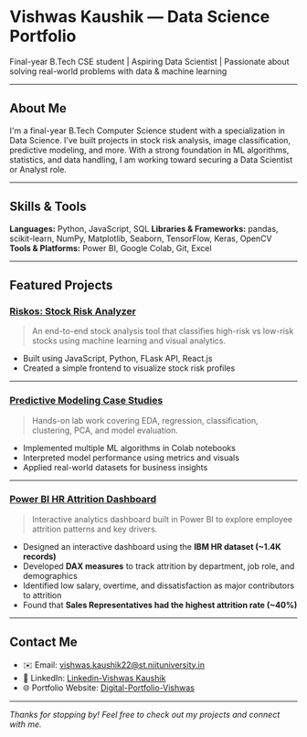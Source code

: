 # Vishwas Kaushik — Data Science Portfolio

Final-year B.Tech CSE student | Aspiring Data Scientist | Passionate about solving real-world problems with data & machine learning

---

## About Me

I'm a final-year B.Tech Computer Science student with a specialization in Data Science. I’ve built projects in stock risk analysis, image classification, predictive modeling, and more. With a strong foundation in ML algorithms, statistics, and data handling, I am working toward securing a Data Scientist or Analyst role.


---

## Skills & Tools

**Languages:** Python, JavaScript, SQL
**Libraries & Frameworks:** pandas, scikit-learn, NumPy, Matplotlib, Seaborn, TensorFlow, Keras, OpenCV  
**Tools & Platforms:** Power BI, Google Colab, Git, Excel  

---

## Featured Projects

### [Riskos: Stock Risk Analyzer](https://github.com/VK-627/Riskos.git)
> An end-to-end stock analysis tool that classifies high-risk vs low-risk stocks using machine learning and visual analytics.

- Built using JavaScript, Python, FLask API, React.js
- Created a simple frontend to visualize stock risk profiles

---

### [Predictive Modeling Case Studies](https://github.com/VK-627/HR-Analytics-Dashboard-Employee-Attrition-Power-BI.git)
> Hands-on lab work covering EDA, regression, classification, clustering, PCA, and model evaluation.

- Implemented multiple ML algorithms in Colab notebooks
- Interpreted model performance using metrics and visuals
- Applied real-world datasets for business insights

---

### [Power BI HR Attrition Dashboard](https://github.com/your-username/powerbi-hr-attrition)
> Interactive analytics dashboard built in Power BI to explore employee attrition patterns and key drivers.  

- Designed an interactive dashboard using the **IBM HR dataset (~1.4K records)**  
- Developed **DAX measures** to track attrition by department, job role, and demographics  
- Identified low salary, overtime, and dissatisfaction as major contributors to attrition  
- Found that **Sales Representatives had the highest attrition rate (~40%)**  

---

## Contact Me

- ✉️ Email: vishwas.kaushik22@st.niituniversity.in
- 💼 LinkedIn: [Linkedin-Vishwas Kaushik](https://linkedin.com/in/vishwaskaushik)
- 🌐 Portfolio Website: [Digital-Portfolio-Vishwas](https://digital-portfolio-vishwas.vercel.app/) 

---

_Thanks for stopping by! Feel free to check out my projects and connect with me._
